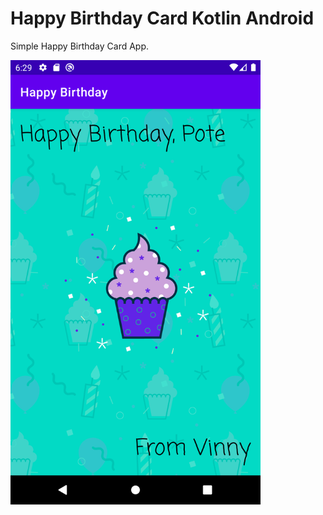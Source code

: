 # Happy Birthday Card Kotlin Android
Simple Happy Birthday Card App.

<img src="screenshots/Screenshot_1609277353.png" width="400" alt="Happy Birthday Card">
